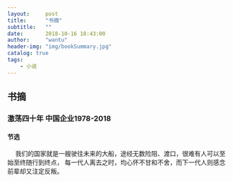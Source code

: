 ```yaml
---
layout:     post
title:      "书摘"
subtitle:   ""
date:       2018-10-16 18:43:00
author:     "wantu"
header-img: "img/bookSummary.jpg"
catalog: true
tags:
    - 小说
---
```


## 书摘

### 激荡四十年 中国企业1978-2018

#### 节选

&nbsp;&#8195;我们的国家就是一艘驶往未来的大船，途经无数险阻、渡口，很难有人可以至始至终随行到终点，
每一代人离去之时，均心怀不甘和不舍，而下一代人则感念前辈却又注定反叛。


